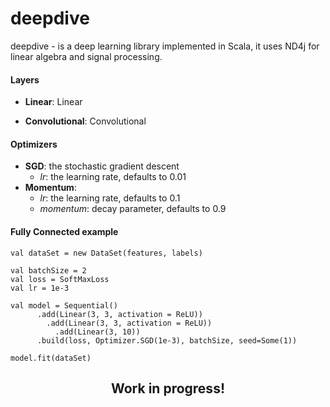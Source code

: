 # deepdive 

deepdive - is a deep learning library implemented in Scala, it uses ND4j for linear algebra and signal processing. 



#### Layers
- **Linear**: Linear
  
- **Convolutional**: Convolutional


#### Optimizers

- **SGD**: the stochastic gradient descent
  - *lr*: the learning rate, defaults to 0.01
- **Momentum**: 
  - *lr*: the learning rate, defaults to 0.1
  - *momentum*: decay parameter, defaults to 0.9


#### Fully Connected example

```
val dataSet = new DataSet(features, labels)

val batchSize = 2
val loss = SoftMaxLoss
val lr = 1e-3

val model = Sequential()
      .add(Linear(3, 3, activation = ReLU))
        .add(Linear(3, 3, activation = ReLU))
          .add(Linear(3, 10))
      .build(loss, Optimizer.SGD(1e-3), batchSize, seed=Some(1))

model.fit(dataSet)

```

  <h2 align="center">Work in progress!</h2> 